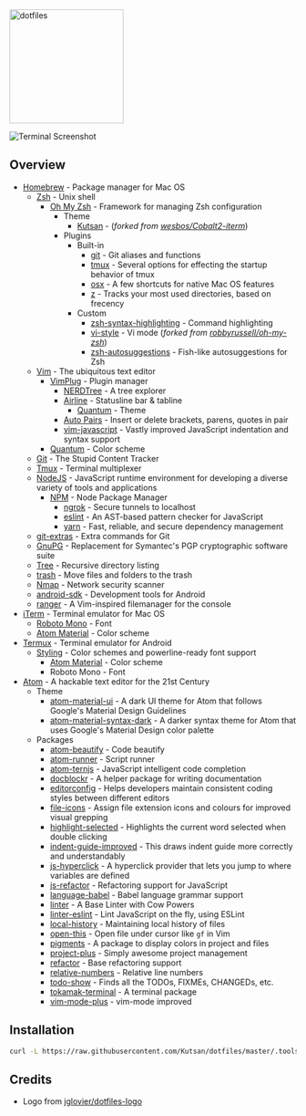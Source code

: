 <img alt="dotfiles" width="200" src="https://raw.githubusercontent.com/jglovier/dotfiles-logo/master/dotfiles-logo.png">

![Terminal Screenshot][screenshot]

## Overview
- [Homebrew](http://brew.sh/) - Package manager for Mac OS
    - [Zsh](http://www.zsh.org) - Unix shell
        - [Oh My Zsh](https://github.com/robbyrussell/oh-my-zsh) - Framework for managing Zsh configuration
            - Theme
                - [Kutsan](https://github.com/Kutsan/dotfiles/blob/master/.oh-my-zsh/themes/kutsan.zsh-theme) - (_forked from [wesbos/Cobalt2-iterm](https://github.com/wesbos/Cobalt2-iterm)_)
            - Plugins
                - Built-in
                    - [git](https://github.com/robbyrussell/oh-my-zsh/wiki/Plugins#git) - Git aliases and functions
                    - [tmux](https://github.com/robbyrussell/oh-my-zsh/wiki/Plugins#tmux) - Several options for effecting the startup behavior of tmux
                    - [osx](https://github.com/robbyrussell/oh-my-zsh/wiki/Plugins#osx) - A few shortcuts for native Mac OS features
                    - [z](https://github.com/robbyrussell/oh-my-zsh/tree/master/plugins/z) - Tracks your most used directories, based on frecency
                - Custom
                    - [zsh-syntax-highlighting](https://github.com/zsh-users/zsh-syntax-highlighting) - Command highlighting
                    - [vi-style](https://github.com/Kutsan/dotfiles/tree/master/.oh-my-zsh/custom/plugins/vi-style/vi-style.plugin.zsh) - Vi mode (_forked from [robbyrussell/oh-my-zsh](https://github.com/robbyrussell/oh-my-zsh/blob/master/plugins/vi-mode/vi-mode.plugin.zsh)_)
					- [zsh-autosuggestions](https://github.com/zsh-users/zsh-autosuggestions) - Fish-like autosuggestions for Zsh
    - [Vim](http://www.vim.org) - The ubiquitous text editor
        - [VimPlug](https://github.com/junegunn/vim-plug) - Plugin manager
            - [NERDTree](https://github.com/scrooloose/nerdtree) - A tree explorer
            - [Airline](https://github.com/vim-airline/vim-airline) - Statusline bar & tabline
                - [Quantum](https://github.com/tyrannicaltoucan/vim-quantum) - Theme
            - [Auto Pairs](https://github.com/jiangmiao/auto-pairs) - Insert or delete brackets, parens, quotes in pair
            - [vim-javascript](https://github.com/pangloss/vim-javascript) - Vastly improved JavaScript indentation and syntax support
        - [Quantum](https://github.com/tyrannicaltoucan/vim-quantum) - Color scheme
    - [Git](https://git-scm.com) - The Stupid Content Tracker
    - [Tmux](https://tmux.github.io) - Terminal multiplexer
    - [NodeJS](https://nodejs.org) - JavaScript runtime environment for developing a diverse variety of tools and applications
      - [NPM](https://www.npmjs.com) - Node Package Manager
          - [ngrok](https://www.npmjs.com/package/ngrok) - Secure tunnels to localhost
		  - [eslint](https://www.npmjs.com/package/eslint) - An AST-based pattern checker for JavaScript
		  - [yarn](https://yarnpkg.com/) - Fast, reliable, and secure dependency management
    - [git-extras](https://github.com/tj/git-extras) - Extra commands for Git
    - [GnuPG](https://www.gnupg.org) - Replacement for Symantec's PGP cryptographic software suite
    - [Tree](http://mama.indstate.edu/users/ice/tree) - Recursive directory listing
    - [trash](https://github.com/sindresorhus/trash) - Move files and folders to the trash
	- [Nmap](https://nmap.org) - Network security scanner
	- [android-sdk](https://developer.android.com/studio/index.html) - Development tools for Android
    - [ranger](https://github.com/ranger/ranger) - A Vim-inspired filemanager for the console
- [iTerm](https://www.iterm2.com) - Terminal emulator for Mac OS
    - [Roboto Mono](https://github.com/powerline/fonts) - Font
    - [Atom Material](https://github.com/Kutsan/dotfiles/blob/master/.config/iterm/AtomMaterial.itermcolors) - Color scheme
- [Termux](https://play.google.com/store/apps/details?id=com.termux) - Terminal emulator for Android
    - [Styling](https://play.google.com/store/apps/details?id=com.termux.styling) - Color schemes and powerline-ready font support
        - [Atom Material](https://github.com/Kutsan/dotfiles/blob/master/.termux/colors.properties) - Color scheme
		- Roboto Mono - Font
- [Atom](https://atom.io) - A hackable text editor for the 21st Century
	- Theme
		- [atom-material-ui](https://atom.io/packages/atom-material-ui) - A dark UI theme for Atom that follows Google's Material Design Guidelines
		- [atom-material-syntax-dark](https://atom.io/packages/atom-material-syntax-dark) - A darker syntax theme for Atom that uses Google's Material Design color palette
	- Packages
		- [atom-beautify](https://atom.io/packages/atom-beautify) - Code beautify
		- [atom-runner](https://atom.io/packages/atom-runner) - Script runner
		- [atom-ternjs](https://atom.io/packages/atom-ternjs) - JavaScript intelligent code completion
		- [docblockr](https://atom.io/packages/docblockr) - A helper package for writing documentation
		- [editorconfig](https://atom.io/packages/editorconfig) - Helps developers maintain consistent coding styles between different editors
		- [file-icons](https://atom.io/packages/file-icons) - Assign file extension icons and colours for improved visual grepping
		- [highlight-selected](https://atom.io/packages/highlight-selected) - Highlights the current word selected when double clicking
		- [indent-guide-improved](https://atom.io/packages/indent-guide-improved) - This draws indent guide more correctly and understandably
		- [js-hyperclick](https://atom.io/packages/js-hyperclick) - A hyperclick provider that lets you jump to where variables are defined
		- [js-refactor](https://atom.io/packages/js-refactor) - Refactoring support for JavaScript
		- [language-babel](https://atom.io/packages/js-refactor) - Babel language grammar support
		- [linter](https://atom.io/packages/linter) - A Base Linter with Cow Powers
		- [linter-eslint](https://atom.io/packages/linter-eslint) - Lint JavaScript on the fly, using ESLint
		- [local-history](https://atom.io/packages/local-history) - Maintaining local history of files
		- [open-this](https://atom.io/packages/open-this) - Open file under cursor like `gf` in Vim
		- [pigments](https://atom.io/packages/pigments) - A package to display colors in project and files
		- [project-plus](https://atom.io/packages/project-plus) - Simply awesome project management
		- [refactor](https://atom.io/packages/refactor) - Base refactoring support
		- [relative-numbers](https://atom.io/packages/relative-numbers) - Relative line numbers
		- [todo-show](https://atom.io/packages/todo-show) - Finds all the TODOs, FIXMEs, CHANGEDs, etc.
		- [tokamak-terminal](https://atom.io/packages/tokamak-terminal) - A terminal package
		- [vim-mode-plus](https://atom.io/packages/vim-mode-plus) - vim-mode improved

## Installation

```bash
curl -L https://raw.githubusercontent.com/Kutsan/dotfiles/master/.tools/install.sh | bash
```

## Credits

- Logo from [jglovier/dotfiles-logo]

[screenshot]: https://i.imgur.com/0Knfasb.png
[jglovier/dotfiles-logo]: https://github.com/jglovier/dotfiles-logo

